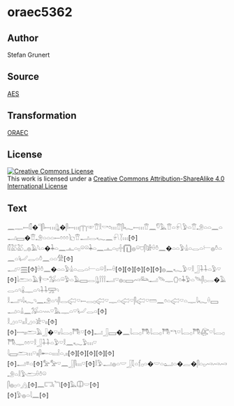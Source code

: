 # oraec5362

## Author

Stefan Grunert

## Source

[AES](https://github.com/simondschweitzer/aes)

## Transformation

[ORAEC](https://oraec.github.io/)

## License

<a rel="license" href="http://creativecommons.org/licenses/by-sa/4.0/"><img alt="Creative Commons License" style="border-width:0" src="https://i.creativecommons.org/l/by-sa/4.0/88x31.png" /></a><br />This work is licensed under a <a rel="license" href="http://creativecommons.org/licenses/by-sa/4.0/">Creative Commons Attribution-ShareAlike 4.0 International License</a>

## Text

𓈖𓊃𓍿𓏁�𓊹𓋴𓍿𓏥𓊮�𓋴𓍿𓏥𓉲𓎱𓎰𓎛𓎡𓏌𓏥𓎰𓋴𓆑𓍿𓏥𓎰𓈖𓎸𓅓𓎰𓏏𓍯𓅱𓏏𓎰𓄂𓏏𓏏𓈖𓏏𓂝𓈙�𓎰𓄂𓏏𓏏𓏏𓍿𓏌𓏌𓏌𓌙𓐎𓎰𓂝𓂋𓆑𓈖𓍯𓇅𓏥[⯑]<br>
𓏁𓅷𓅷𓈒𓈒𓐍𓄿𓆩𓏏�𓇓𓏏𓈖𓊵𓏏𓊪𓏖𓏖𓇓𓏏𓈖𓊵𓏏𓊪𓏶𓉧𓐍𓏖𓈞𓋴𓀂𓏐𓏊𓈖�𓏏𓏏𓅱𓏙𓏏𓂋𓏏𓍕𓐍𓏊𓏏𓈖𓏏𓂦𓂋𓏏𓏊𓈖𓏏𓏏𓀍[⯑]<br>
𓂝𓎺𓈗[⯑]𓏐𓏊𓈖�𓏏𓏏𓅱𓏙𓏏𓂋𓏏𓍕𓏏𓏖𓎛𓍿𓏐[⯑][⯑][⯑][⯑][⯑]𓐍𓈖𓆑𓅱𓎺𓎛𓃀𓇑𓇑𓏏𓅱𓎺<br>
[⯑]𓇋𓂧𓏏𓄿𓇉𓎡𓅮𓏏𓏖𓅱𓏏𓄿𓈙𓂋𓊮𓌉𓌉𓌉𓂝𓎺𓐍𓊪𓈙𓄗𓃛𓂝𓄯𓊃𓂘𓏌𓇓𓅱𓏏𓄯𓋴𓊪𓂋�𓄿𓂋𓏏𓄹𓏇𓊃𓏏𓄹𓇑𓇑𓈝𓄹<br>
𓎛𓂝𓄹𓇋𓆑𓄹𓈖𓄂𓏏𓄹𓋴𓂋𓅾𓎺𓍿𓂋𓊪𓅾𓎺𓊃𓏏𓅾𓎺𓋴𓅾𓎺𓏠𓈖𓏌𓏏𓅾𓎺𓏏𓊃𓇋𓆑𓏐𓈙𓂝𓏏𓏙𓈖𓅮𓏏𓇠𓎺𓅓𓊃𓏏𓎺𓂦𓂋𓏏[⯑]<br>
𓎛𓈎𓏏𓎺𓏤𓏤𓎛𓈎𓏏𓀀𓎺𓏤𓏤[⯑][⯑]𓌕𓏤𓏤𓂧𓄿𓃀�𓎺𓏤𓏤𓇋𓂋𓊪𓇭𓎺[⯑]𓂝𓃀𓈙�𓈖𓇋𓂋𓊪𓇭𓇋𓂋𓊪𓇭𓎔𓎺𓇋𓂋𓊪𓇭𓅻𓎺𓇋𓂋𓊪𓇭𓊃𓏌𓏌𓎺𓎛𓃀𓇑𓇑𓏏𓅱𓎺𓎛𓈖𓆑𓅱𓏥𓎺<br>
𓇋𓈙𓂧𓏥𓎺𓏤𓏤𓋴𓄡𓏏𓏥𓌉𓏏𓈒𓏤𓏤[⯑][⯑][⯑][⯑][⯑][⯑]𓂝𓎼𓏏[⯑]𓅡𓅡𓎺𓈖𓃀𓋴𓏥𓎺[⯑]𓎛𓅱𓂝𓐍𓏏𓎟𓃀𓇜𓏏𓆴𓊪𓏏�𓎟𓏏𓂠𓏏�𓐛�𓋴𓏏𓊪𓄗𓄗𓄗𓄂𓏏𓎛𓅱𓂧𓏐𓏊𓏖<br>
𓋴𓐍𓊪𓏏𓂻[⯑]𓈖𓉐𓏤𓆓[⯑]𓅓𓎳𓎟[⯑]<br>
[⯑]𓅱𓐍𓏏𓇋𓈖[⯑]<br>

